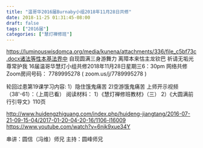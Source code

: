 ```yaml
---
title: "温哥华2016届Burnaby小组2018年11月28日共修"
date: 2018-11-25 01:31:45-08:00
draft: false
tags: ["2016届"]
categories: ["慧灯禅修班"]
---
```

https://luminouswisdomca.org/media/kunena/attachments/336/file_c5bf73c.docx诸法等性本基法界中 自现圆满三身游舞力
离障本来怙主龙钦巴 祈请无垢光尊常护我
16届温哥华慧灯小组共修2018年11月28日星期三6：30pm
网络共修Zoom房间号码： 7789995278 ( zoom.us/j/7789995278 )

轮回过患第19课学习内容: 1）隐住饿鬼痛苦 2)空游饿鬼痛苦
上师开示视频（38'-61）：（上周已看）
阅读材料：
1）《慧灯禅修班教材》（三）
2）《大圆满前行引导文》110页

http://www.huidengzhiguang.com/index.php/huideng-jiangtang/2016-07-21-09-15-04/2017-01-20-04-20-16/1106-l16009
https://www.youtube.com/watch?v=6njk9xue34Y

串讲：圆信（冯维）师兄
主持：圆峰师兄
